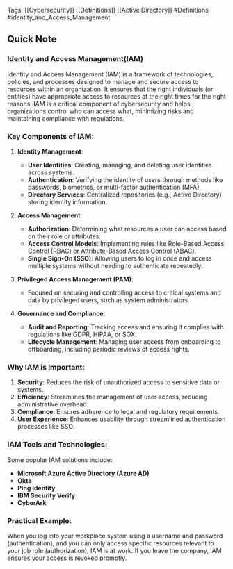 Tags: [[Cybersecurity]] [[Definitions]] [[Active Directory]] #Definitions #identity_and_Access_Management

## Quick Note 

### **Identity and Access Management(IAM)**
Identity and Access Management (IAM) is a framework of technologies, policies, and processes designed to manage and secure access to resources within an organization. It ensures that the right individuals (or entities) have appropriate access to resources at the right times for the right reasons. IAM is a critical component of cybersecurity and helps organizations control who can access what, minimizing risks and maintaining compliance with regulations.

### Key Components of IAM:

1. **Identity Management**:
   - **User Identities**: Creating, managing, and deleting user identities across systems.
   - **Authentication**: Verifying the identity of users through methods like passwords, biometrics, or multi-factor authentication (MFA).
   - **Directory Services**: Centralized repositories (e.g., Active Directory) storing identity information.

2. **Access Management**:
   - **Authorization**: Determining what resources a user can access based on their role or attributes.
   - **Access Control Models**: Implementing rules like Role-Based Access Control (RBAC) or Attribute-Based Access Control (ABAC).
   - **Single Sign-On (SSO)**: Allowing users to log in once and access multiple systems without needing to authenticate repeatedly.

3. **Privileged Access Management (PAM)**:
   - Focused on securing and controlling access to critical systems and data by privileged users, such as system administrators.

4. **Governance and Compliance**:
   - **Audit and Reporting**: Tracking access and ensuring it complies with regulations like GDPR, HIPAA, or SOX.
   - **Lifecycle Management**: Managing user access from onboarding to offboarding, including periodic reviews of access rights.

### Why IAM is Important:
1. **Security**: Reduces the risk of unauthorized access to sensitive data or systems.
2. **Efficiency**: Streamlines the management of user access, reducing administrative overhead.
3. **Compliance**: Ensures adherence to legal and regulatory requirements.
4. **User Experience**: Enhances usability through streamlined authentication processes like SSO.

### IAM Tools and Technologies:
Some popular IAM solutions include:
- **Microsoft Azure Active Directory (Azure AD)**
- **Okta**
- **Ping Identity**
- **IBM Security Verify**
- **CyberArk**

### Practical Example:
When you log into your workplace system using a username and password (authentication), and you can only access specific resources relevant to your job role (authorization), IAM is at work. If you leave the company, IAM ensures your access is revoked promptly.